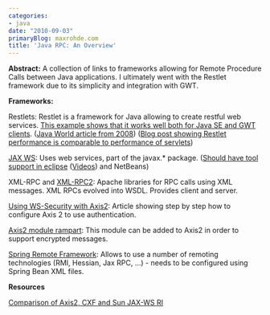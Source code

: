 ```yaml
---
categories:
- java
date: "2010-09-03"
primaryBlog: maxrohde.com
title: 'Java RPC: An Overview'
---
```


**Abstract:** A collection of links to frameworks allowing for Remote Procedure Calls between Java applications. I ultimately went with the Restlet framework due to its simplicity and integration with GWT.

**Frameworks:**

Restlets: Restlet is a framework for Java allowing to create restful web services. [This example shows that it works well both for Java SE and GWT clients](http://wiki.restlet.org/docs_2.0/13-restlet/21-restlet/318-restlet/303-restlet.html). ([Java World article from 2008](http://www.javaworld.com/javaworld/jw-12-2008/jw-12-rest-series-2.html)) ([Blog post showing Restlet performance is comparable to performance of servlets](http://www.naviquan.com/blog/restlet-framework))

[JAX WS](<http://java.dzone.com/articles/jax-ws-hello-world?utm_source=feedburner&utm_medium=feed&utm_campaign=Feed:+javalobby/frontpage+(Javalobby+/+Java+Zone)>): Uses web services, part of the javax.\* package. ([Should have tool support in eclipse](http://help.eclipse.org/help33/index.jsp?topic=/org.eclipse.stp.sc.doc/tasks/overview.html) ([Videos](http://wiki.eclipse.org/JAXWS/Videos)) and NetBeans)

XML-RPC and [XML-RPC2](http://ws.apache.org/xmlrpc/xmlrpc2/): Apache libraries for RPC calls using XML messages. XML RPCs evolved into WSDL. Provides client and server.

[Using WS-Security with Axis2](http://www.javaranch.com/journal/200709/web-services-authentication-axis2.html): Article showing step by step how to configure Axis 2 to use authentication.

[Axis2 module rampart](http://ws.apache.org/axis2/modules/rampart/1_0/security-module.html): This module can be added to Axis2 in order to support encrypted messages.

[Spring Remote Framework](http://static.springsource.org/spring/docs/2.0.x/reference/remoting.html): Allows to use a number of remoting technologies (RMI, Hessian, Jax RPC, ...) - needs to be configured using Spring Bean XML files.

**Resources**

[Comparison of Axis2, CXF and Sun JAX-WS RI](http://www.predic8.com/axis2-cxf-jax-ws-comparison.htm)